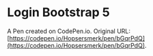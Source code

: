 # Login Bootstrap 5

A Pen created on CodePen.io. Original URL: [https://codepen.io/Hopsersmerk/pen/bGqrPdQ](https://codepen.io/Hopsersmerk/pen/bGqrPdQ).

